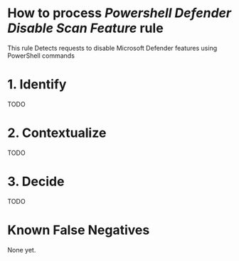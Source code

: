 # How to process *Powershell Defender Disable Scan Feature* rule
This rule Detects requests to disable Microsoft Defender features using PowerShell commands

# 1. Identify
TODO

# 2. Contextualize
TODO

# 3. Decide
TODO

# Known False Negatives
None yet.

